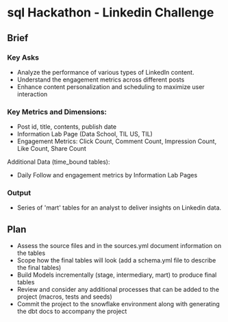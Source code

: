 # sql Hackathon - Linkedin Challenge

## Brief

### Key Asks

- Analyze the performance of various types of LinkedIn content.
- Understand the engagement metrics across different posts
- Enhance content personalization and scheduling to maximize user interaction

### Key Metrics and Dimensions:

- Post id, title, contents, publish date
- Information Lab Page (Data School, TIL US, TIL)
- Engagement Metrics: Click Count, Comment Count, Impression Count, Like Count, Share Count

Additional Data (time_bound tables):
- Daily Follow and engagement metrics by Information Lab Pages

### Output

- Series of 'mart' tables for an analyst to deliver insights on Linkedin data.

## Plan

- Assess the source files and in the sources.yml document information on the tables
- Scope how the final tables will look (add a schema.yml file to describe the final tables)
- Build Models incrementally (stage, intermediary, mart) to produce final tables
- Review and consider any additional processes that can be added to the project (macros, tests and seeds)
- Commit the project to the snowflake environment along with generating the dbt docs to accompany the project